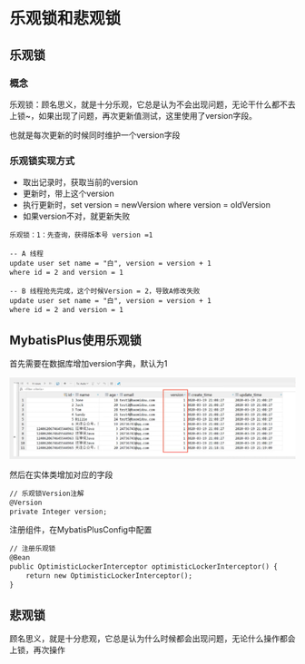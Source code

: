 # 乐观锁和悲观锁

## 乐观锁

### 概念

乐观锁：顾名思义，就是十分乐观，它总是认为不会出现问题，无论干什么都不去上锁~，如果出现了问题，再次更新值测试，这里使用了version字段。

也就是每次更新的时候同时维护一个version字段

### 乐观锁实现方式

- 取出记录时，获取当前的version
- 更新时，带上这个version
- 执行更新时，set version = newVersion where version = oldVersion
- 如果version不对，就更新失败

```
乐观锁：1：先查询，获得版本号 version =1

-- A 线程
update user set name = "白", version = version + 1 
where id = 2 and version = 1

-- B 线程抢先完成，这个时候Version = 2，导致A修改失败
update user set name = "白", version = version + 1 
where id = 2 and version = 1
```

## MybatisPlus使用乐观锁

首先需要在数据库增加version字典，默认为1

![image-20200329172158610](images/image-20200329172158610.png)

然后在实体类增加对应的字段

```
// 乐观锁Version注解
@Version
private Integer version;
```

注册组件，在MybatisPlusConfig中配置

```
// 注册乐观锁
@Bean
public OptimisticLockerInterceptor optimisticLockerInterceptor() {
	return new OptimisticLockerInterceptor();
}
```



## 悲观锁

顾名思义，就是十分悲观，它总是认为什么时候都会出现问题，无论什么操作都会上锁，再次操作
